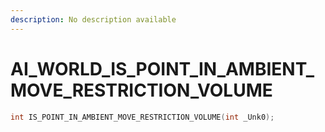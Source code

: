 ```yaml
---
description: No description available 
---
```


# AI_WORLD\_IS_POINT_IN_AMBIENT_MOVE_RESTRICTION_VOLUME

```cpp
int IS_POINT_IN_AMBIENT_MOVE_RESTRICTION_VOLUME(int _Unk0);
```